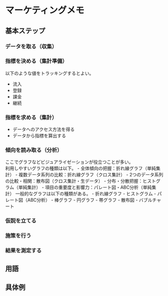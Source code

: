 # マーケティングメモ

## 基本ステップ

### データを取る（収集）

### 指標を決める（集計準備）

以下のような値をトラッキングするとよい。
  - 流入
  - 登録
  - 課金
  - 継続

### 指標を求める（集計）

  - データへのアクセス方法を得る
  - データから指標を算出する

### 傾向を読み取る（分析）

ここでグラフなどビジュアライゼーションが役立つことが多い。  
利用しやすいグラフの種類は以下。
    - 全体傾向の把握：折れ線グラフ（単純集計）
    - 複数データ系列の比較：折れ線グラフ（クロス集計）
    - 2つのデータ系列の比較・相関：散布図（クロス集計・生データ）
    - 分布・分散把握：ヒストグラム（単純集計）
    - 項目の重要度と影響力：パレート図・ABC分析（単純集計）
一般的なグラフは以下の種類がある。
    - 折れ線グラフ
    - ヒストグラム
    - パレート図（ABC分析）
    - 棒グラフ
    - 円グラフ
    - 帯グラフ
    - 散布図
    - バブルチャート

### 仮説を立てる

### 施策を行う

### 結果を測定する

## 用語

## 具体例

